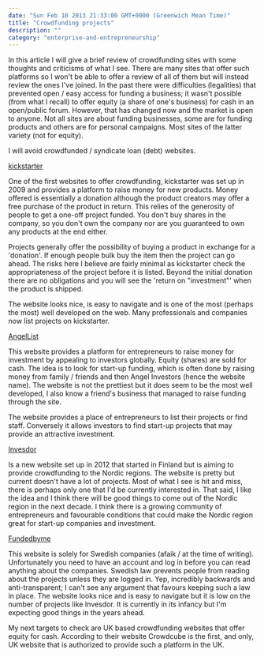 ```yaml
---
date: "Sun Feb 10 2013 21:33:00 GMT+0000 (Greenwich Mean Time)"
title: "Crowdfunding projects"
description: ""
category: "enterprise-and-entrepreneurship"
---
```

In this article I will give a brief review of crowdfunding sites with some thoughts and criticisms of what I see. There are many sites that offer such platforms so I won't be able to offer a review of all of them but will instead review the ones I've joined. In the past there were difficulties (legalities) that prevented open / easy access for funding a business; it wasn't possible (from what I recall) to offer equity (a share of one's business) for cash in an open/public forum. However, that has changed now and the market is open to anyone. Not all sites are about funding businesses, some are for funding products and others are for personal campaigns. Most sites of the latter variety (not for equity).

I will avoid crowdfunded / syndicate loan (debt) websites.

[kickstarter](http://www.kickstarter.com/ "Kickstarter")

One of the first websites to offer crowdfunding, kickstarter was set up in 2009 and provides a platform to raise money for new products. Money offered is essentially a donation although the product creators may offer a free purchase of the product in return. This relies of the generosity of people to get a one-off project funded. You don't buy shares in the company, so you don't own the company nor are you guaranteed to own any products at the end either.

Projects generally offer the possibility of buying a product in exchange for a 'donation'. If enough people bulk buy the item then the project can go ahead. The risks here I believe are fairly minimal as kickstarter check the appropriateness of the project before it is listed. Beyond the initial donation there are no obligations and you will see the 'return on "investment"' when the product is shipped.

The website looks nice, is easy to navigate and is one of the most (perhaps the most) well developed on the web. Many professionals and companies now list projects on kickstarter.

[AngelList](https://angel.co/ "Angel List")

This website provides a platform for entrepreneurs to raise money for investment by appealing to investors globally. Equity (shares) are sold for cash. The idea is to look for start-up funding, which is often done by raising money from family / friends and then Angel Investors (hence the website name). The website is not the prettiest but it does seem to be the most well developed, I also know a friend's business that managed to raise funding through the site.

The website provides a place of entrepreneurs to list their projects or find staff. Conversely it allows investors to find start-up projects that may provide an attractive investment.

[Invesdor](http://www.invesdor.com/ "Invesdor")

Is a new website set up in 2012 that started in Finland but is aiming to provide crowdfunding to the Nordic regions. The website is pretty but current doesn't have a lot of projects. Most of what I see is hit and miss, there is perhaps only one that I'd be currently interested in. That said, I like the idea and I think there will be good things to come out of the Nordic region in the next decade. I think there is a growing community of entrepreneurs and favourable conditions that could make the Nordic region great for start-up companies and investment.

[Fundedbyme](http://fundedbyme.com/ "Funded by me")

This website is solely for Swedish companies (afaik / at the time of writing). Unfortunately you need to have an account and log in before you can read anything about the companies. Swedish law prevents people from reading about the projects unless they are logged in. Yep, incredibly backwards and anti-transparent; I can't see any argument that favours keeping such a law in place. The website looks nice and is easy to navigate but it is low on the number of projects like Invesdor. It is currently in its infancy but I'm expecting good things in the years ahead.

My next targets to check are UK based crowdfunding websites that offer equity for cash. According to their website Crowdcube is the first, and only, UK website that is authorized to provide such a platform in the UK.